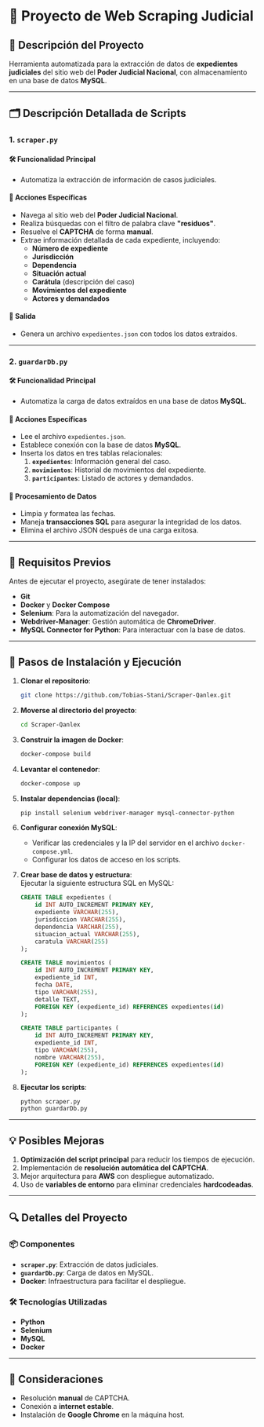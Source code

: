 # 🏡️ **Proyecto de Web Scraping Judicial**

## 📝 **Descripción del Proyecto**
Herramienta automatizada para la extracción de datos de **expedientes judiciales** del sitio web del **Poder Judicial Nacional**, con almacenamiento en una base de datos **MySQL**.

---

## 🗂️ **Descripción Detallada de Scripts**

### 1. `scraper.py`
#### 🛠️ **Funcionalidad Principal**
- Automatiza la extracción de información de casos judiciales.

#### 🚀 **Acciones Específicas**
- Navega al sitio web del **Poder Judicial Nacional**.
- Realiza búsquedas con el filtro de palabra clave **"residuos"**.
- Resuelve el **CAPTCHA** de forma **manual**.
- Extrae información detallada de cada expediente, incluyendo:
  - **Número de expediente**  
  - **Jurisdicción**  
  - **Dependencia**  
  - **Situación actual**  
  - **Carátula** (descripción del caso)  
  - **Movimientos del expediente**  
  - **Actores y demandados**

#### 📂 **Salida**
- Genera un archivo `expedientes.json` con todos los datos extraídos.

---

### 2. `guardarDb.py`
#### 🛠️ **Funcionalidad Principal**
- Automatiza la carga de datos extraídos en una base de datos **MySQL**.

#### 🚀 **Acciones Específicas**
- Lee el archivo `expedientes.json`.
- Establece conexión con la base de datos **MySQL**.
- Inserta los datos en tres tablas relacionales:
  1. **`expedientes`**: Información general del caso.  
  2. **`movimientos`**: Historial de movimientos del expediente.  
  3. **`participantes`**: Listado de actores y demandados.  

#### 🔧 **Procesamiento de Datos**
- Limpia y formatea las fechas.
- Maneja **transacciones SQL** para asegurar la integridad de los datos.
- Elimina el archivo JSON después de una carga exitosa.

---

## 🔧 **Requisitos Previos**
Antes de ejecutar el proyecto, asegúrate de tener instalados:

- **Git**
- **Docker** y **Docker Compose**
- **Selenium**: Para la automatización del navegador.
- **Webdriver-Manager**: Gestión automática de **ChromeDriver**.
- **MySQL Connector for Python**: Para interactuar con la base de datos.

---

## 🚀 **Pasos de Instalación y Ejecución**

1. **Clonar el repositorio**:  
   ```bash
   git clone https://github.com/Tobias-Stani/Scraper-Qanlex.git
   ```

2. **Moverse al directorio del proyecto**:  
   ```bash
   cd Scraper-Qanlex
   ```

3. **Construir la imagen de Docker**:  
   ```bash
   docker-compose build
   ```

4. **Levantar el contenedor**:  
   ```bash
   docker-compose up
   ```

5. **Instalar dependencias (local)**:  
   ```bash
   pip install selenium webdriver-manager mysql-connector-python
   ```

6. **Configurar conexión MySQL**:  
   - Verificar las credenciales y la IP del servidor en el archivo `docker-compose.yml`.
   - Configurar los datos de acceso en los scripts.

7. **Crear base de datos y estructura**:  
   Ejecutar la siguiente estructura SQL en MySQL:

   ```sql
   CREATE TABLE expedientes (
       id INT AUTO_INCREMENT PRIMARY KEY,
       expediente VARCHAR(255),
       jurisdiccion VARCHAR(255),
       dependencia VARCHAR(255),
       situacion_actual VARCHAR(255),
       caratula VARCHAR(255)
   );

   CREATE TABLE movimientos (
       id INT AUTO_INCREMENT PRIMARY KEY,
       expediente_id INT,
       fecha DATE,
       tipo VARCHAR(255),
       detalle TEXT,
       FOREIGN KEY (expediente_id) REFERENCES expedientes(id)
   );

   CREATE TABLE participantes (
       id INT AUTO_INCREMENT PRIMARY KEY,
       expediente_id INT,
       tipo VARCHAR(255),
       nombre VARCHAR(255),
       FOREIGN KEY (expediente_id) REFERENCES expedientes(id)
   );
   ```

8. **Ejecutar los scripts**:  
   ```bash
   python scraper.py
   python guardarDb.py
   ```

---

## 💡 **Posibles Mejoras**
1. **Optimización del script principal** para reducir los tiempos de ejecución.  
2. Implementación de **resolución automática del CAPTCHA**.  
3. Mejor arquitectura para **AWS** con despliegue automatizado.  
4. Uso de **variables de entorno** para eliminar credenciales **hardcodeadas**.

---

## 🔍 **Detalles del Proyecto**

### 📦 **Componentes**
- **`scraper.py`**: Extracción de datos judiciales.  
- **`guardarDb.py`**: Carga de datos en MySQL.  
- **Docker**: Infraestructura para facilitar el despliegue.

### 🛠️ **Tecnologías Utilizadas**
- **Python**
- **Selenium**
- **MySQL**
- **Docker**

---

## 🚨 **Consideraciones**
- Resolución **manual** de CAPTCHA.  
- Conexión a **internet estable**.  
- Instalación de **Google Chrome** en la máquina host.  



